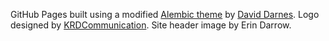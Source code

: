 GitHub Pages built using a modified [Alembic theme](https://alembic.darn.es/) by [David Darnes](https://darn.es/). Logo designed by [KRDCommunication](https://www.krd-communication.fr/). Site header image by Erin Darrow.
